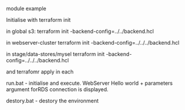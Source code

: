 module example


Initialise with terraform init 

in global s3: 
terraform init -backend-config=../../backend.hcl 

in webserver-cluster
terraform init -backend-config=../../../backend.hcl 

in stage/data-stores/mysel
terraform init -backend-config=../../../backend.hcl 

and terrafomr apply in each

run.bat - initialise and execute. WebServer Hello world + parameters argument forRDS connection is displayed.

destory.bat - destory the environment
